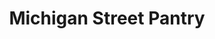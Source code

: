 ---
title: "Michigan Street Pantry"
url: /indianapolis/michigan-street-pantry/
shop: supermarket
---